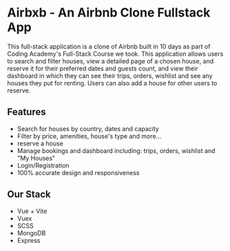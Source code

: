 # Airbxb - An Airbnb Clone Fullstack App

This full-stack application is a clone of Airbnb built in 10 days as part of Coding Academy's Full-Stack Course we took. This application allows users to search and filter houses, view a detailed page of a chosen house, and reserve it for their preferred dates and guests count, and view their dashboard in which they can see their trips, orders, wishlist and see any houses they put for renting. Users can also add a house for other users to reserve.

## Features

- Search for houses by country, dates and capacity
- Filter by price, amenities, house's type and more...
- reserve a house
- Manage bookings and dashboard including: trips, orders, wishlist and "My Houses"
- Login/Registration
- 100% accurate design and responsiveness

## Our Stack

- Vue + Vite
- Vuex
- SCSS
- MongoDB
- Express
